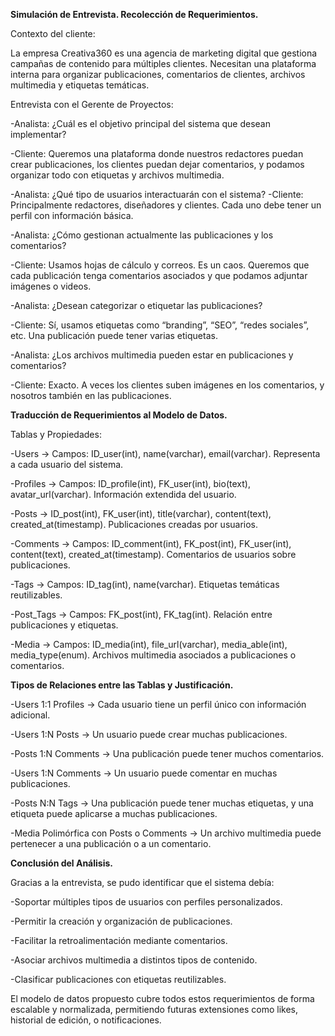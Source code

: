 **Simulación de Entrevista. Recolección de Requerimientos.**

Contexto del cliente:

La empresa Creativa360 es una agencia de marketing digital que gestiona campañas de contenido para múltiples clientes. Necesitan una plataforma interna para organizar publicaciones, comentarios de clientes, archivos multimedia y etiquetas temáticas.

Entrevista con el Gerente de Proyectos:

-Analista: ¿Cuál es el objetivo principal del sistema que desean implementar?

-Cliente: Queremos una plataforma donde nuestros redactores puedan crear publicaciones, los clientes puedan dejar comentarios, y podamos organizar todo con etiquetas y archivos multimedia.


-Analista: ¿Qué tipo de usuarios interactuarán con el sistema?
-Cliente: Principalmente redactores, diseñadores y clientes. Cada uno debe tener un perfil con información básica.

-Analista: ¿Cómo gestionan actualmente las publicaciones y los comentarios?

-Cliente: Usamos hojas de cálculo y correos. Es un caos. Queremos que cada publicación tenga comentarios asociados y que podamos adjuntar imágenes o videos.


-Analista: ¿Desean categorizar o etiquetar las publicaciones?

-Cliente: Sí, usamos etiquetas como “branding”, “SEO”, “redes sociales”, etc. Una publicación puede tener varias etiquetas.


-Analista: ¿Los archivos multimedia pueden estar en publicaciones y comentarios?

-Cliente: Exacto. A veces los clientes suben imágenes en los comentarios, y nosotros también en las publicaciones.

**Traducción de Requerimientos al Modelo de Datos.**

Tablas y Propiedades:

-Users -> Campos: ID_user(int), name(varchar), email(varchar). Representa a cada usuario del sistema.

-Profiles -> Campos: ID_profile(int), FK_user(int), bio(text), avatar_url(varchar). Información extendida del usuario.

-Posts -> ID_post(int), FK_user(int), title(varchar), content(text), created_at(timestamp). Publicaciones creadas por usuarios.

-Comments -> Campos: ID_comment(int), FK_post(int), FK_user(int), content(text), created_at(timestamp). Comentarios de usuarios sobre publicaciones.

-Tags -> Campos: ID_tag(int), name(varchar). Etiquetas temáticas reutilizables.

-Post_Tags -> Campos: FK_post(int), FK_tag(int). Relación entre publicaciones y etiquetas.

-Media -> Campos: ID_media(int), file_url(varchar), media_able(int), media_type(enum). Archivos multimedia asociados a publicaciones o comentarios.

**Tipos de Relaciones entre las Tablas y Justificación.**

-Users 1:1 Profiles -> Cada usuario tiene un perfil único con información adicional.

-Users 1:N Posts -> Un usuario puede crear muchas publicaciones.

-Posts 1:N Comments -> Una publicación puede tener muchos comentarios.

-Users 1:N Comments -> Un usuario puede comentar en muchas publicaciones.

-Posts N:N Tags -> Una publicación puede tener muchas etiquetas, y una etiqueta puede aplicarse a muchas publicaciones.

-Media Polimórfica con Posts o Comments -> Un archivo multimedia puede pertenecer a una publicación o a un comentario.

**Conclusión del Análisis.**

Gracias a la entrevista, se pudo identificar que el sistema debía:

-Soportar múltiples tipos de usuarios con perfiles personalizados.

-Permitir la creación y organización de publicaciones.

-Facilitar la retroalimentación mediante comentarios.

-Asociar archivos multimedia a distintos tipos de contenido.

-Clasificar publicaciones con etiquetas reutilizables.

El modelo de datos propuesto cubre todos estos requerimientos de forma escalable y normalizada, permitiendo futuras extensiones como likes, historial de edición, o notificaciones.
